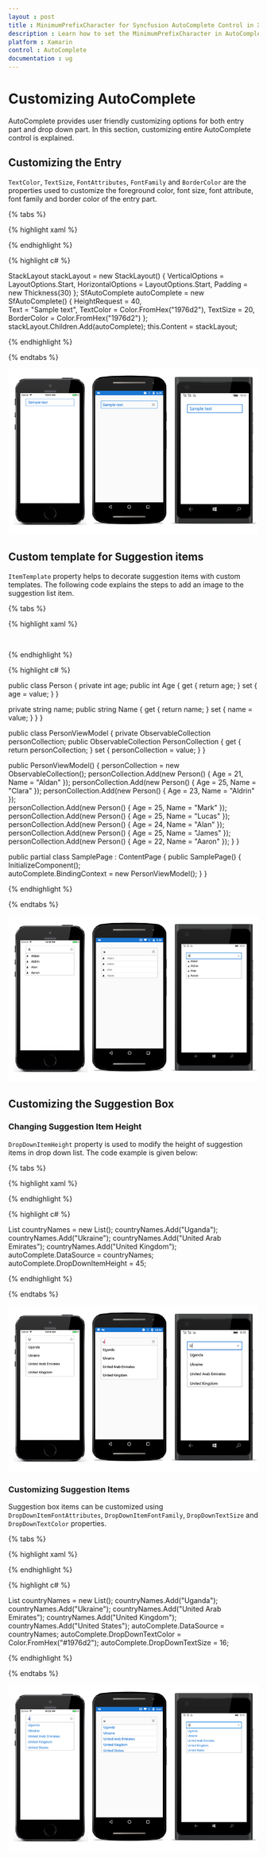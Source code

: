 ```yaml
---
layout : post
title : MinimumPrefixCharacter for Syncfusion AutoComplete Control in Xamarin.Forms
description : Learn how to set the MinimumPrefixCharacter in AutoComplete
platform : Xamarin
control : AutoComplete
documentation : ug
---
```


# Customizing AutoComplete

AutoComplete provides user friendly customizing options for both entry part and drop down part. In this section, customizing entire AutoComplete control is explained.

## Customizing the Entry

`TextColor`, `TextSize`, `FontAttributes`, `FontFamily` and `BorderColor` are the properties used to customize the foreground color, font size, font attribute, font family and border color of the entry part.

{% tabs %}

{% highlight xaml %}

<StackLayout VerticalOptions="Start" HorizontalOptions="Start" Padding="30">
	<autocomplete:SfAutoComplete HeightRequest="40" x:Name="autoComplete" Text="Sample text" TextColor="#1976d2" TextSize="20" BorderColor="#1976d2"/>
</StackLayout>

{% endhighlight %}

{% highlight c# %}

StackLayout stackLayout = new StackLayout() 
{ 
VerticalOptions = LayoutOptions.Start, 
HorizontalOptions = LayoutOptions.Start,
Padding = new Thickness(30) 
};
SfAutoComplete autoComplete = new SfAutoComplete() 
{ 
HeightRequest = 40,  
Text = "Sample text", 
TextColor = Color.FromHex("1976d2"), 
TextSize = 20, 
BorderColor = Color.FromHex("1976d2")
};
stackLayout.Children.Add(autoComplete);
this.Content = stackLayout;

{% endhighlight %}

{% endtabs %}

![](images/Customizing-AutoComplete/customizing-entry.png)

## Custom template for Suggestion items

`ItemTemplate` property helps to decorate suggestion items with custom templates. The following code explains the steps to add an image to the suggestion list item.

{% tabs %}

{% highlight xaml %}

<StackLayout VerticalOptions="Start" HorizontalOptions="Start" Padding="30">
<autocomplete:SfAutoComplete HeightRequest="40" x:Name="autoComplete" DisplayMemberPath="Name" DataSource="{Binding PersonCollection}">
	<autocomplete:SfAutoComplete.ItemTemplate>
	<DataTemplate>
		<StackLayout Orientation="Horizontal">
		<Image Source="User.png" WidthRequest="12"/>
		<Label Text="{Binding Name}" />
		</StackLayout>
	</DataTemplate>
	</autocomplete:SfAutoComplete.ItemTemplate>
</autocomplete:SfAutoComplete>
</StackLayout>

{% endhighlight %}

{% highlight c# %}

public class Person
{
private int age;
public int Age
{
	get { return age; }
	set { age = value; }
}

private string name;
public string Name
{
	get { return name; }
	set { name = value; }
}
}

public class PersonViewModel
{
private ObservableCollection<Person> personCollection;
public ObservableCollection<Person> PersonCollection
{
	get { return personCollection; }
	set { personCollection = value; }
}

public PersonViewModel()
{
	personCollection = new ObservableCollection<Person>();
	personCollection.Add(new Person() { Age = 21, Name = "Aldan" });
	personCollection.Add(new Person() { Age = 25, Name = "Clara" });
	personCollection.Add(new Person() { Age = 23, Name = "Aldrin" });            
	personCollection.Add(new Person() { Age = 25, Name = "Mark" });
	personCollection.Add(new Person() { Age = 25, Name = "Lucas" });
	personCollection.Add(new Person() { Age = 24, Name = "Alan" });
	personCollection.Add(new Person() { Age = 25, Name = "James" });
	personCollection.Add(new Person() { Age = 22, Name = "Aaron" });
}
}

public partial class SamplePage : ContentPage
{
public SamplePage()
{
	InitializeComponent();       
	autoComplete.BindingContext = new PersonViewModel();
}
}

{% endhighlight %}

{% endtabs %}

![](images/Customizing-AutoComplete/item-template.png)

## Customizing the Suggestion Box

### Changing Suggestion Item Height

`DropDownItemHeight` property is used to modify the height of suggestion items in drop down list. The code example is given below:

{% tabs %}

{% highlight xaml %}

<StackLayout VerticalOptions="Start" HorizontalOptions="Start" Padding="30">
	<autocomplete:SfAutoComplete HeightRequest="40" x:Name="autoComplete" DropDownItemHeight="45"/>
</StackLayout>

{% endhighlight %}

{% highlight c# %}

List<String> countryNames = new List<String>();
countryNames.Add("Uganda");
countryNames.Add("Ukraine");
countryNames.Add("United Arab Emirates");
countryNames.Add("United Kingdom");
autoComplete.DataSource = countryNames;
autoComplete.DropDownItemHeight = 45;

{% endhighlight %}

{% endtabs %}

![](images/Customizing-AutoComplete/dropdown-item-height.png)

### Customizing Suggestion Items

Suggestion box items can be customized using `DropDownItemFontAttributes`, `DropDownItemFontFamily`, `DropDownTextSize` and `DropDownTextColor` properties.

{% tabs %}

{% highlight xaml %}

<StackLayout VerticalOptions="Start" HorizontalOptions="Start" Padding="30">
	<autocomplete:SfAutoComplete HeightRequest="40" x:Name="autoComplete" DropDownTextSize="16" DropDownTextColor="1976d2"/>
</StackLayout>

{% endhighlight %}

{% highlight c# %}

List<String> countryNames = new List<String>();
countryNames.Add("Uganda");
countryNames.Add("Ukraine");
countryNames.Add("United Arab Emirates");
countryNames.Add("United Kingdom");
countryNames.Add("United States");
autoComplete.DataSource = countryNames;
autoComplete.DropDownTextColor = Color.FromHex("#1976d2");
autoComplete.DropDownTextSize = 16;

{% endhighlight %}

{% endtabs %}

![](images/Customizing-AutoComplete/customizing-dropdown.png)